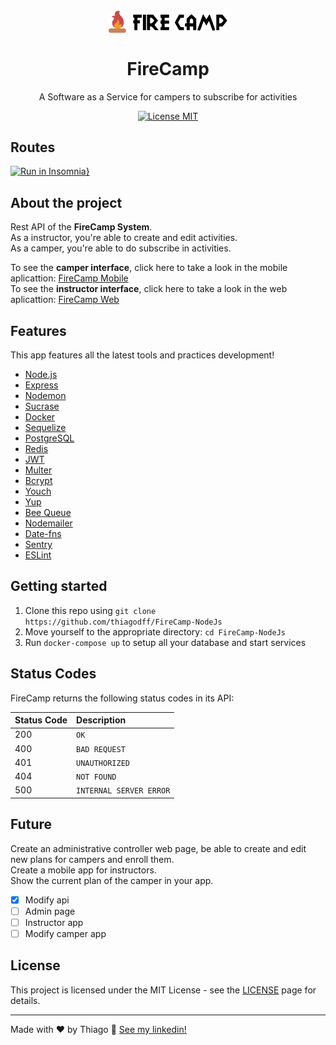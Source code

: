 <h1 align="center">
<br>
  <img src="./.github/logo22.svg" alt="FireCamp" width="190">
<br>
<br>
FireCamp
</h1>

<p align="center">A Software as a Service for campers to subscribe for activities</p>

<p align="center">
  <a href="https://opensource.org/licenses/MIT">
    <img src="https://img.shields.io/badge/License-MIT-blue.svg" alt="License MIT">
  </a>
</p>

## Routes

[![Run in Insomnia}](https://insomnia.rest/images/run.svg)](https://insomnia.rest/run/?label=FireCamp%20API&uri=https%3A%2F%2Fraw.githubusercontent.com%2Fthiagodff%2FFireCamp-NodeJs%2Fmaster%2F.github%2FInsomnia_firecamp.json)

## About the project

Rest API of the **FireCamp System**.<br>
As a instructor, you're able to create and edit activities.
<br>
As a camper, you're able to do subscribe in activities.

To see the **camper interface**, click here to take a look in the mobile aplicattion: [FireCamp Mobile](https://github.com/thiagodff/FireCamp-ReactJs)
<br>
To see the **instructor interface**, click here to take a look in the web aplicattion: [FireCamp Web](https://github.com/thiagodff/FireCamp-ReactNative)

## Features

This app features all the latest tools and practices development!

- [Node.js](https://nodejs.org/)
- [Express](https://expressjs.com/)
- [Nodemon](https://nodemon.io/)
- [Sucrase](https://github.com/alangpierce/sucrase)
- [Docker](https://www.docker.com/docker-community)
- [Sequelize](http://docs.sequelizejs.com/)
- [PostgreSQL](https://www.postgresql.org/)
- [Redis](https://redis.io/)
- [JWT](https://jwt.io/)
- [Multer](https://github.com/expressjs/multer)
- [Bcrypt](https://www.npmjs.com/package/bcrypt)
- [Youch](https://www.npmjs.com/package/youch)
- [Yup](https://www.npmjs.com/package/yup)
- [Bee Queue](https://www.npmjs.com/package/bcrypt)
- [Nodemailer](https://nodemailer.com/about/)
- [Date-fns](https://date-fns.org/)
- [Sentry](https://sentry.io/)
- [ESLint](https://eslint.org/)

## Getting started

1. Clone this repo using `git clone https://github.com/thiagodff/FireCamp-NodeJs`
2. Move yourself to the appropriate directory: `cd FireCamp-NodeJs`<br>
3. Run `docker-compose up` to setup all your database and start services<br>

## Status Codes

FireCamp returns the following status codes in its API:

| Status Code | Description             |
| :---------- | :---------------------- |
| 200         | `OK`                    |
| 400         | `BAD REQUEST`           |
| 401         | `UNAUTHORIZED`          |
| 404         | `NOT FOUND`             |
| 500         | `INTERNAL SERVER ERROR` |

## Future

Create an administrative controller web page, be able to create and edit new plans for campers and enroll them.<br>
Create a mobile app for instructors.<br>
Show the current plan of the camper in your app.

- [x] Modify api
- [ ] Admin page
- [ ] Instructor app
- [ ] Modify camper app

## License

This project is licensed under the MIT License - see the [LICENSE](https://opensource.org/licenses/MIT) page for details.

---

Made with ♥ by Thiago :wave: [See my linkedin!](https://www.linkedin.com/in/thiago-fernandes-dornelles/)
